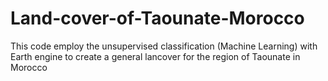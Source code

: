 # Land-cover-of-Taounate-Morocco
This code employ the unsupervised classification (Machine Learning) with Earth engine to create a general lancover for the region of Taounate in Morocco
